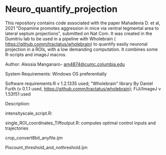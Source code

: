 # Neuro_quantify_projection
This repository contains code associated with the paper Mahadevia D. et al, 2021 "Dopamine promotes aggression in mice via ventral tegmental area to lateral septum projections", submitted on Nat Com. It was created in the Dumitriu lab to be used in a pipeline with Wholebrain ( https://github.comm/tractatus/wholebrain) to quantify easily neuronal projection in a ROIs, with a low demanding computation. It combines some R-scripts and imageJ macros.

Author: Alessia Manganaro- am4874@cumc.columbia.edu

System Requirements: Windows OS preferentially

Software requirements:R v 1.2.1335 used; "Wholebrain" library By Daniel Furth (v 0.1.1 used, https://github.comm/tractatus/wholebrain); FiJi/ImageJ v 1.53f51 used

Description:

intensityscale_script.R:

single_ROI_coordinates_Tiffoutput.R: computes optimal control inputs and trajectories

crop_convert8bit_anyfile.ijm

Pixcount_threshold_and_nothreshold.ijm





